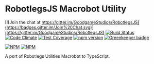 RobotlegsJS Macrobot Utility
===

[![Join the chat at https://gitter.im/GoodgameStudios/RobotlegsJS](https://badges.gitter.im/Join%20Chat.svg)](https://gitter.im/GoodgameStudios/RobotlegsJS)
[![Build Status](https://travis-ci.org/GoodgameStudios/RobotlegsJS-Macrobot.svg?branch=master)](https://travis-ci.org/GoodgameStudios/RobotlegsJS-Macrobot)
[![Code Climate](https://codeclimate.com/github/GoodgameStudios/RobotlegsJS-Macrobot/badges/gpa.svg)](https://codeclimate.com/github/GoodgameStudios/RobotlegsJS-Macrobot)
[![Test Coverage](https://codeclimate.com/github/GoodgameStudios/RobotlegsJS-Macrobot/badges/coverage.svg)](https://codeclimate.com/github/GoodgameStudios/RobotlegsJS-Macrobot/coverage)
[![npm version](https://badge.fury.io/js/robotlegs-macrobot.svg)](https://badge.fury.io/js/robotlegs-macrobot)
[![Greenkeeper badge](https://badges.greenkeeper.io/GoodgameStudios/RobotlegsJS-Macrobot.svg)](https://greenkeeper.io/)

[![NPM](https://nodei.co/npm/robotlegs-macrobot.png?downloads=true&downloadRank=true)](https://nodei.co/npm/robotlegs-macrobot/)
[![NPM](https://nodei.co/npm-dl/robotlegs-macrobot.png?months=9&height=3)](https://nodei.co/npm/robotlegs-macrobot/)

A port of Robotlegs Utilities Macrobot to TypeScript.
